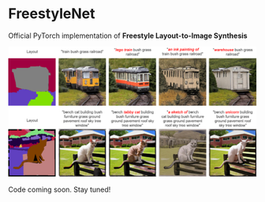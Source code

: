 # FreestyleNet
Official PyTorch implementation of **Freestyle Layout-to-Image Synthesis**

![Teaser](./files/teaser.png)

Code coming soon. Stay tuned!